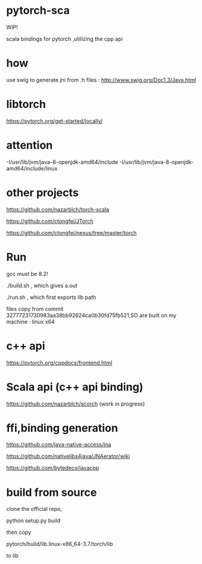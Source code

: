 # pytorch-sca
WIP!

scala bindings for pytorch ,utilizing the cpp api 

# how
use swig to generate jni from .h files : http://www.swig.org/Doc1.3/Java.html


# libtorch

https://pytorch.org/get-started/locally/

# attention

-I/usr/lib/jvm/java-8-openjdk-amd64/include -I/usr/lib/jvm/java-8-openjdk-amd64/include/linux

# other projects

https://github.com/nazarblch/torch-scala

https://github.com/ctongfei/JTorch

https://github.com/ctongfei/nexus/tree/master/torch

# Run 
gcc must be 8.2!

./build.sh , which gives a.out

./run.sh , which first exports lib path

files copy from commit 32777231730983aa38bb92624ca0b30fd75fb521,SO are built on my machine : linux x64

# c++ api
https://pytorch.org/cppdocs/frontend.html


# Scala api (c++ api binding)

https://github.com/nazarblch/scorch (work in progress)

# ffi,binding generation

https://github.com/java-native-access/jna

https://github.com/nativelibs4java/JNAerator/wiki

https://github.com/bytedeco/javacpp

# build from source

clone the official repo,

python setup.py build

then copy 

pytorch/build/lib.linux-x86_64-3.7/torch/lib

to lib
